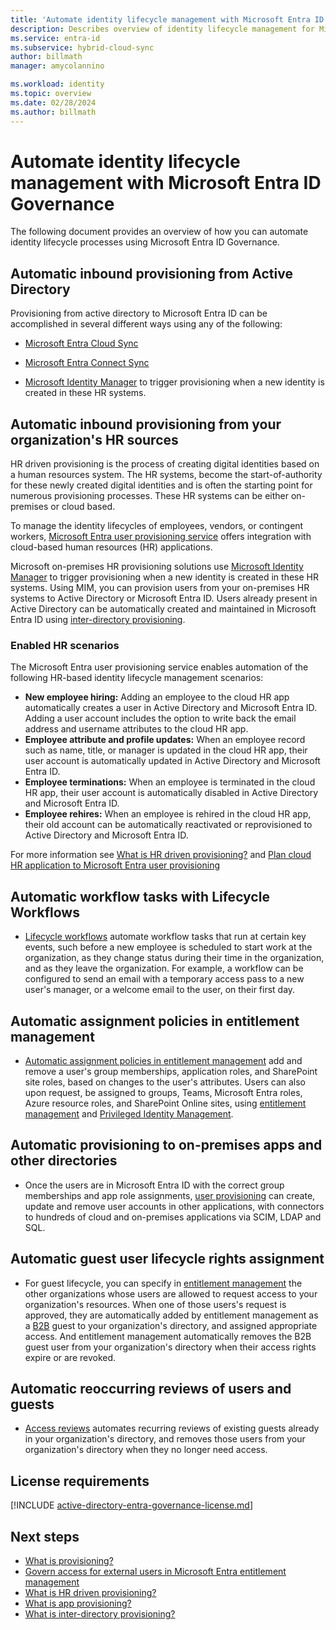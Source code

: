```yaml
---
title: 'Automate identity lifecycle management with Microsoft Entra ID Governance'
description: Describes overview of identity lifecycle management for Microsoft Entra ID Governance.
ms.service: entra-id
ms.subservice: hybrid-cloud-sync
author: billmath
manager: amycolannino

ms.workload: identity
ms.topic: overview
ms.date: 02/28/2024
ms.author: billmath
---
```


# Automate identity lifecycle management with Microsoft Entra ID Governance

The following document provides an overview of how you can automate identity lifecycle processes using Microsoft Entra ID Governance.


## Automatic inbound provisioning from Active Directory
Provisioning from active directory to Microsoft Entra ID can be accomplished in several different ways using any of the following:

 - [Microsoft Entra Cloud Sync](~/identity/hybrid/cloud-sync/what-is-cloud-sync.md)

 - [Microsoft Entra Connect Sync](~/identity/hybrid/connect/whatis-azure-ad-connect-v2.md)

 - [Microsoft Identity Manager](/microsoft-identity-manager/microsoft-identity-manager-2016) to trigger provisioning when a new identity is created in these HR systems. 

## Automatic inbound provisioning from your organization's HR sources
HR driven provisioning is the process of creating digital identities based on a human resources system. The HR systems, become the start-of-authority for these newly created digital identities and is often the starting point for numerous provisioning processes. These HR systems can be either on-premises or cloud based. 

To manage the identity lifecycles of employees, vendors, or contingent workers, [Microsoft Entra user provisioning service](~/identity/app-provisioning/user-provisioning.md) offers integration with cloud-based human resources (HR) applications.

Microsoft on-premises HR provisioning solutions use [Microsoft Identity Manager](/microsoft-identity-manager/microsoft-identity-manager-2016) to trigger provisioning when a new identity is created in these HR systems. Using MIM, you can provision users from your on-premises HR systems to Active Directory or Microsoft Entra ID. Users already present in Active Directory can be automatically created and maintained in Microsoft Entra ID using [inter-directory provisioning](~/identity/hybrid/what-is-inter-directory-provisioning.md).

### Enabled HR scenarios

The Microsoft Entra user provisioning service enables automation of the following HR-based identity lifecycle management scenarios:

- **New employee hiring:** Adding an employee to the cloud HR app automatically creates a user in Active Directory and Microsoft Entra ID. Adding a user account includes the option to write back the email address and username attributes to the cloud HR app.
- **Employee attribute and profile updates:** When an employee record such as name, title, or manager is updated in the cloud HR app, their user account is automatically updated in Active Directory and Microsoft Entra ID.
- **Employee terminations:** When an employee is terminated in the cloud HR app, their user account is automatically disabled in Active Directory and Microsoft Entra ID.
- **Employee rehires:** When an employee is rehired in the cloud HR app, their old account can be automatically reactivated or reprovisioned to Active Directory and Microsoft Entra ID.

For more information see [What is HR driven provisioning?](~/identity/app-provisioning/plan-cloud-hr-provision.md) and [Plan cloud HR application to Microsoft Entra user provisioning](~/identity/app-provisioning/plan-cloud-hr-provision.md)

## Automatic workflow tasks with Lifecycle Workflows

- [Lifecycle workflows](../what-are-lifecycle-workflows.md) automate workflow tasks that run at certain key events, such before a new employee is scheduled to start work at the organization, as they change status during their time in the organization, and as they leave the organization. For example, a workflow can be configured to send an email with a temporary access pass to a new user's manager, or a welcome email to the user, on their first day.

## Automatic assignment policies in entitlement management
- [Automatic assignment policies in entitlement management](../entitlement-management-access-package-auto-assignment-policy.md) add and remove a user's group memberships, application roles, and SharePoint site roles, based on changes to the user's attributes. Users can also upon request, be assigned to groups, Teams, Microsoft Entra roles, Azure resource roles, and SharePoint Online sites, using [entitlement management](../entitlement-management-scenarios.md) and [Privileged Identity Management](~/id-governance/privileged-identity-management/pim-configure.md).

## Automatic provisioning to on-premises apps and other directories
- Once the users are in Microsoft Entra ID with the correct group memberships and app role assignments, [user provisioning](../what-is-provisioning.md) can create, update and remove user accounts in other applications, with connectors to hundreds of cloud and on-premises applications via SCIM, LDAP and SQL.

## Automatic guest user lifecycle rights assignment
- For guest lifecycle, you can specify in [entitlement management](../entitlement-management-overview.md) the other organizations whose users are allowed to request access to your organization's resources. When one of those users's request is approved, they are automatically added by entitlement management as a [B2B](~/external-id/what-is-b2b.md) guest to your organization's directory, and assigned appropriate access. And entitlement management automatically removes the B2B guest user from your organization's directory when their access rights expire or are revoked.

## Automatic reoccurring reviews of users and guests
- [Access reviews](../access-reviews-overview.md) automates recurring reviews of existing guests already in your organization's directory, and removes those users from your organization's directory when they no longer need access.


## License requirements
[!INCLUDE [active-directory-entra-governance-license.md](~/includes/entra-entra-governance-license.md)]

## Next steps

- [What is provisioning?](../what-is-provisioning.md)
- [Govern access for external users in Microsoft Entra entitlement management](../entitlement-management-external-users.md)
- [What is HR driven provisioning?](~/identity/app-provisioning/what-is-hr-driven-provisioning.md)
- [What is app provisioning?](~/identity/app-provisioning/user-provisioning.md)
- [What is inter-directory provisioning?](~/identity/hybrid/what-is-inter-directory-provisioning.md)